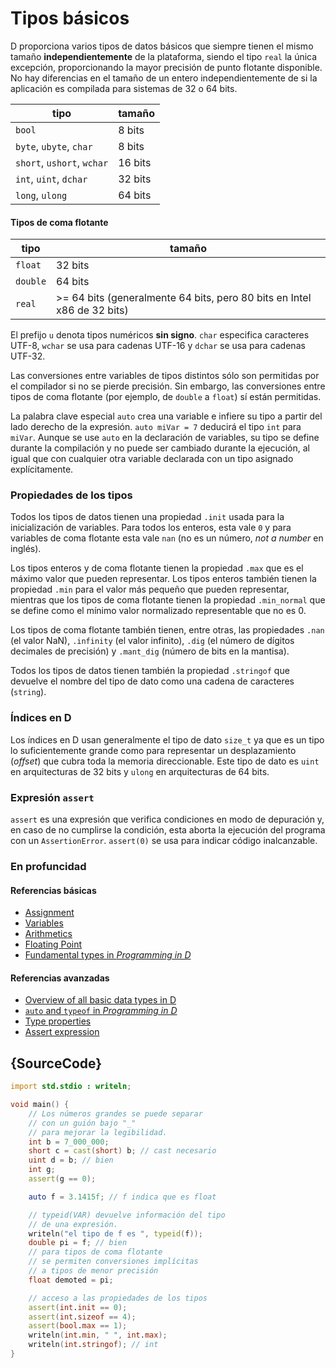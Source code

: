# Tipos básicos

D proporciona varios tipos de datos básicos que siempre tienen el mismo
tamaño **independientemente** de la plataforma, siendo el
tipo `real` la única excepción, proporcionando la mayor precisión
de punto flotante disponible. No hay diferencias en el tamaño
de un entero independientemente de si la aplicación es
compilada para sistemas de 32 o 64 bits.

| tipo                          | tamaño
|-------------------------------|------------
|`bool`                         | 8 bits
|`byte`, `ubyte`, `char`        | 8 bits
|`short`, `ushort`, `wchar`     | 16 bits
|`int`, `uint`, `dchar`         | 32 bits
|`long`, `ulong`                | 64 bits

#### Tipos de coma flotante

| tipo    | tamaño
|---------|--------------------------------------------------
|`float`  | 32 bits
|`double` | 64 bits
|`real`   | >= 64 bits (generalmente 64 bits, pero 80 bits en Intel x86 de 32 bits)

El prefijo `u` denota tipos numéricos **sin signo**. `char` especifica
caracteres UTF-8, `wchar` se usa para cadenas UTF-16 y `dchar`
se usa para cadenas UTF-32.

Las conversiones entre variables de tipos distintos sólo son
permitidas por el compilador si no se pierde precisión. Sin
embargo, las conversiones entre tipos de coma flotante (por ejemplo, de
`double` a `float`) sí están permitidas.

La palabra clave especial `auto` crea una variable e infiere
su tipo a partir del lado derecho de la expresión. `auto miVar = 7`
deducirá el tipo `int` para `miVar`. Aunque se use `auto` en la declaración
de variables, su tipo se define durante la compilación y no puede ser cambiado
durante la ejecución, al igual que con cualquier otra variable declarada
con un tipo asignado explícitamente.

### Propiedades de los tipos

Todos los tipos de datos tienen una propiedad `.init` usada para la
inicialización de variables. Para todos los enteros, esta vale `0`
y para variables de coma flotante esta vale `nan` (no es un número,
*not a number* en inglés).

Los tipos enteros y de coma flotante tienen la propiedad `.max` que es
el máximo valor que pueden representar. Los tipos enteros también
tienen la propiedad `.min` para el valor más pequeño que pueden
representar, mientras que los tipos de coma flotante tienen la
propiedad `.min_normal` que se define como el mínimo valor normalizado
representable que no es 0.

Los tipos de coma flotante también tienen, entre otras, las propiedades `.nan`
(el valor NaN), `.infinity` (el valor infinito), `.dig` (el
número de dígitos decimales de precisión) y `.mant_dig`
(número de bits en la mantisa).

Todos los tipos de datos tienen también la propiedad `.stringof` que
devuelve el nombre del tipo de dato como una cadena de caracteres (`string`).

### Índices en D

Los índices en D usan generalmente el tipo de dato `size_t` ya que es un tipo
lo suficientemente grande como para representar un desplazamiento (*offset*)
que cubra toda la memoria direccionable. Este tipo de dato es `uint` en
arquitecturas de 32 bits y `ulong` en arquitecturas de 64 bits.

### Expresión `assert`

`assert` es una expresión que verifica condiciones en modo de depuración y,
en caso de no cumplirse la condición, esta aborta la ejecución del programa con
un `AssertionError`. `assert(0)` se usa para indicar código inalcanzable.

### En profuncidad

#### Referencias básicas

- [Assignment](http://ddili.org/ders/d.en/assignment.html)
- [Variables](http://ddili.org/ders/d.en/variables.html)
- [Arithmetics](http://ddili.org/ders/d.en/arithmetic.html)
- [Floating Point](http://ddili.org/ders/d.en/floating_point.html)
- [Fundamental types in _Programming in D_](http://ddili.org/ders/d.en/types.html)

#### Referencias avanzadas

- [Overview of all basic data types in D](https://dlang.org/spec/type.html)
- [`auto` and `typeof` in _Programming in D_](http://ddili.org/ders/d.en/auto_and_typeof.html)
- [Type properties](https://dlang.org/spec/property.html)
- [Assert expression](https://dlang.org/spec/expression.html#AssertExpression)

## {SourceCode}

```d
import std.stdio : writeln;

void main() {
    // Los números grandes se puede separar
    // con un guión bajo "_"
    // para mejorar la legibilidad.
    int b = 7_000_000;
    short c = cast(short) b; // cast necesario
    uint d = b; // bien
    int g;
    assert(g == 0);

    auto f = 3.1415f; // f indica que es float

    // typeid(VAR) devuelve información del tipo
    // de una expresión.
    writeln("el tipo de f es ", typeid(f));
    double pi = f; // bien
    // para tipos de coma flotante
    // se permiten conversiones implícitas
    // a tipos de menor precisión
    float demoted = pi;

    // acceso a las propiedades de los tipos
    assert(int.init == 0);
    assert(int.sizeof == 4);
    assert(bool.max == 1);
    writeln(int.min, " ", int.max);
    writeln(int.stringof); // int
}
```
